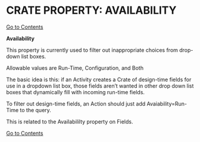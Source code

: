 # CRATE PROPERTY: AVAILABILITY

[Go to Contents](https://github.com/Fr8org/Fr8Core/blob/master/docs/Home.md)  

**Availability**

This property is currently used to filter out inappropriate choices from drop-down list boxes.

Allowable values are Run-Time, Configuration, and Both

The basic idea is this: if an Activity creates a Crate of design-time fields for use in a dropdown list box, those fields aren’t wanted in other drop down list boxes that dynamically fill with incoming run-time fields.

To filter out design-time fields, an Action should just add Avaiability=Run-Time to the query.

This is related to the Availabililty property on Fields.

[Go to Contents](https://github.com/Fr8org/Fr8Core/blob/master/docs/Home.md)  
